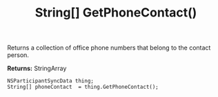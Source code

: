 ﻿---
uid: crmscript_ref_NSParticipantSyncData_GetPhoneContact
title: String[] GetPhoneContact()
intellisense: NSParticipantSyncData.GetPhoneContact
keywords: NSParticipantSyncData, GetPhoneContact
so.topic: reference
---

Returns a collection of office phone numbers that belong to the contact person.

**Returns:** StringArray


```crmscript
NSParticipantSyncData thing;
String[] phoneContact  = thing.GetPhoneContact();
```


